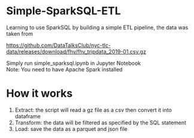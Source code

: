 # Simple-SparkSQL-ETL
Learning to use SparkSQL by building a simple ETL pipeline, the data was taken from

https://github.com/DataTalksClub/nyc-tlc-data/releases/download/fhv/fhv_tripdata_2019-01.csv.gz

Simply run simple_sparksql.ipynb in Jupyter Notebook\
Note: You need to have Apache Spark installed

# How it works
1. Extract: the script will read a gz file as a csv then convert it into dataframe
2. Transform: the data will be filtered as specified by the SQL statement
3. Load: save the data as a parquet and json file
